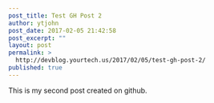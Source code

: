 ```yaml
---
post_title: Test GH Post 2
author: ytjohn
post_date: 2017-02-05 21:42:58
post_excerpt: ""
layout: post
permalink: >
  http://devblog.yourtech.us/2017/02/05/test-gh-post-2/
published: true
---
```

This is my second post created on github.
